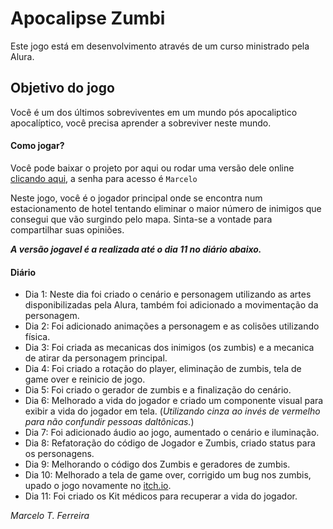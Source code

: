 # Apocalipse Zumbi 
Este jogo está em desenvolvimento através de um curso ministrado pela Alura.

## Objetivo do jogo
Você é um dos últimos sobreviventes em um mundo pós apocaliptico apocalíptico, você precisa aprender a sobreviver neste mundo.

#### Como jogar?
Você pode baixar o projeto por aqui ou rodar uma versão dele online [clicando aqui](https://mahtf.itch.io/apocalipse-zumbi), a senha para acesso é `Marcelo`

Neste jogo, você é o jogador principal onde se encontra num estacionamento de hotel tentando eliminar o maior número de inimigos que consegui que vão surgindo pelo mapa. Sinta-se a vontade para compartilhar suas opiniões. 

_**A versão jogavel é a realizada até o dia 11 no diário abaixo.**_


#### Diário
- Dia 1: Neste dia foi criado o cenário e personagem utilizando as artes disponibilizadas pela Alura, também foi adicionado a movimentação da personagem.
- Dia 2: Foi adicionado animações a personagem e as colisões utilizando física.
- Dia 3: Foi criada as mecanicas dos inimigos (os zumbis) e a mecanica de atirar da personagem principal.
- Dia 4: Foi criado a rotação do player, eliminação de zumbis, tela de game over e reinicio de jogo.
- Dia 5: Foi criado o gerador de zumbis e a finalização do cenário.
- Dia 6: Melhorado a vida do jogador e criado um componente visual para exibir a vida do jogador em tela. (_Utilizando cinza ao invés de vermelho para não confundir pessoas daltônicas._)
- Dia 7: Foi adicionado áudio ao jogo, aumentado o cenário e iluminação.
- Dia 8: Refatoração do código de Jogador e Zumbis, criado status para os personagens.
- Dia 9: Melhorando o código dos Zumbis e geradores de zumbis.
- Dia 10: Melhorado a tela de game over, corrigido um bug nos zumbis, upado o jogo novamente no [itch.io](https://mahtf.itch.io/apocalipse-zumbi).
- Dia 11: Foi criado os Kit médicos para recuperar a vida do jogador. 



*Marcelo T. Ferreira*